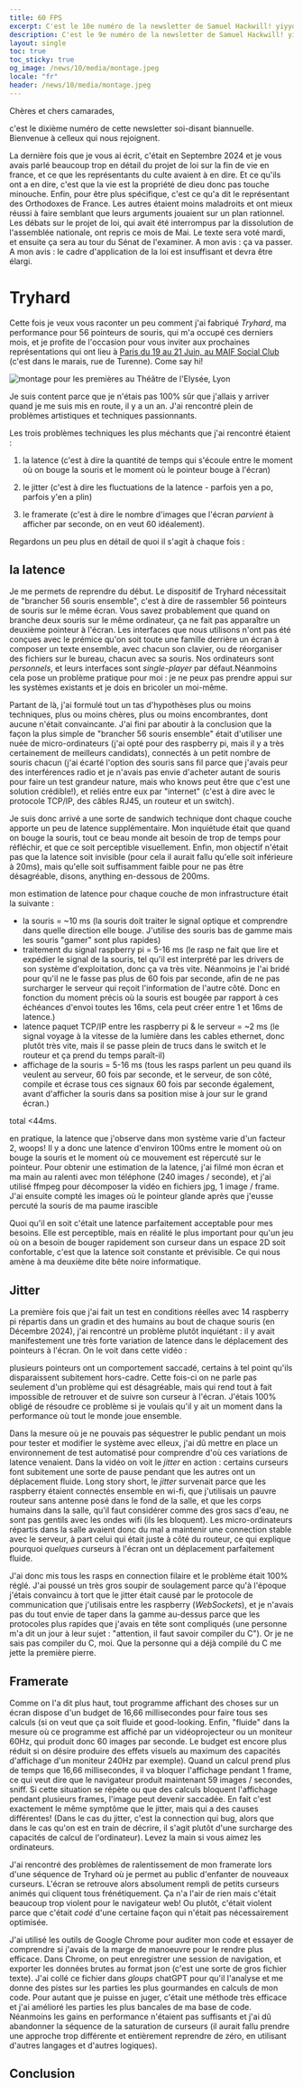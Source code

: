 ```yaml
---
title: 60 FPS
excerpt: C'est le 10e numéro de la newsletter de Samuel Hackwill! yiyyouyyooy
description: C'est le 9e numéro de la newsletter de Samuel Hackwill! yiyyouyyooy
layout: single
toc: true
toc_sticky: true
og_image: /news/10/media/montage.jpeg
locale: "fr"
header: /news/10/media/montage.jpeg
---
```


Chères et chers camarades,

c'est le dixième numéro de cette newsletter soi-disant biannuelle. Bienvenue à celleux qui nous rejoignent.

La dernière fois que je vous ai écrit, c'était en Septembre 2024 et je vous avais parlé beaucoup trop en détail du projet de loi sur la fin de vie en france, et ce que les représentants du culte avaient à en dire. Et ce qu'ils ont a en dire, c'est que la vie est la propriété de dieu donc pas touche minouche. Enfin, pour être plus spécifique, c'est ce qu'a dit le représentant des Orthodoxes de France. Les autres étaient moins maladroits et ont mieux réussi à faire semblant que leurs arguments jouaient sur un plan rationnel. Les débats sur le projet de loi, qui avait été interrompus par la dissolution de l'assemblée nationale, ont repris ce mois de Mai. Le texte sera voté mardi, et ensuite ça sera au tour du Sénat de l'examiner. A mon avis : ça va passer. A mon avis : le cadre d'application de la loi est insuffisant et devra être élargi.

<!--
 (grosso modo : la vie est la propriété de dieu donc pas touche minouche. Bon ils ont pas vraiment dit ça mais c'est ce qui se cache derrière leurs arguments pseudo-rationnels).

Les débats ont repris ce mois de Mai et on dirait que le texte est bien parti pour être adopté, enfin je ne vois pas dans l'avenir mais le projet de loi a beaucoup de poids politique derrière lui. E. Macron a dit que si le Sénat s'amusait à faire de l'obstruction, il claquerait son ultimate (un référendum).

Bon mais j'ai lu un peu les textes en diagonale et de toutes façons ce n'est pas très intéressant, a mon sens ce projet de loi remplace simplement la sédation profonde et continue jusqu'à la mort par des méthodes plus directes pour faire mourir les mourants. Cette nouvelle loi ne changera rien au fait qu'on doive patiemment attendre d'entrer dans la phase terminale de son agonie, et, bons élèves, que l'on puisse justifier de douleurs insupportables et continuelles au docteur pour ouvrir notre droit au guichet de l'aide à mourir. -->

# Tryhard

Cette fois je veux vous raconter un peu comment j'ai fabriqué _Tryhard_, ma performance pour 56 pointeurs de souris, qui m'a occupé ces derniers mois, et je profite de l'occasion pour vous inviter aux prochaines représentations qui ont lieu à [Paris du 19 au 21 Juin, au MAIF Social Club](https://programmation.maifsocialclub.fr/evenements/tryhard/) (c'est dans le marais, rue de Turenne). Come say hi!

![montage pour les premières au Théâtre de l'Elysée, Lyon](/news/10/media/montage.jpeg)

Je suis content parce que je n'étais pas 100% sûr que j'allais y arriver quand je me suis mis en route, il y a un an. J'ai rencontré plein de problèmes artistiques et techniques passionnants.

Les trois problèmes techniques les plus méchants que j'ai rencontré étaient :

1. la latence (c'est à dire la quantité de temps qui s'écoule entre le moment où on bouge la souris et le moment où le pointeur bouge à l'écran)

<!-- mon problème avec la latence c'est que c'est désagréable, ça donne une impression de "poids", ou de machine à gaz, à la personne qui utilise la souris. Not good -->

2. le jitter (c'est à dire les fluctuations de la latence - parfois yen a po, parfois y'en a plin)

<!-- mon problème avec le jitter c'est que c'est imprévisible et ça rend impossible de suivre son pointeur à l'écran (il se met à "sauter" d'un point à un autre). Super not good, deal breaker -->

3. le framerate (c'est à dire le nombre d'images que l'écran _parvient_ à afficher par seconde, on en veut 60 idéalement).
<!-- 
mon problème avec le framerate c'est que comme j'utilise le navigateur web en tant que moteur graphique, il n'est que moyennement optimisé pour les effets visuels. D'un point de vue technique, Tryhard n'est qu'un vulgaire site web, qui doit animer la position à l'écran de 56 souris + plein d'autres trucs 60 fois par seconde. Ça veut dire que mon ordinateur dispose d'un budget de 16.66 millisecondes (c'est à dire 1 seconde divisé par 60 images, soit ~0,016 secondes) maximum pour faire tous ses calculs at any given time (qui est où, qui fait quoi, qui clique sur quoi, quel résultat ça doit avoir, etc etc etc). That's not a lot of millisecondes les amis!

Alors après vous pourriez certes me dire mais Samuel 24 images par seconde ça suffit pour créer l'illusion de mouvement, même 12 images? est ce que tu n’exagérerais pas un petit peu là ho? et c'est là où vous faites une erreur cruciale, mais c'est normal, vous n'avez pas reçu un conditionnement pavlovien des beaux-arts, où on apprend que quand on fait quelque chose de visuellement SIMPLE, il faut que TOUT SOIT PARFAIT, sinon c'est la dèche.

Donc not vraiment a deal breaker, néanmoins, ça m'aurait brisé le coeur que ma performance tourne à 12 FPS tel un triple-A avec tous les réglages à fond sur un PC gamer bas de gamme. -->

Regardons un peu plus en détail de quoi il s'agit à chaque fois :

## la latence

Je me permets de reprendre du début. Le dispositif de Tryhard nécessitait de "brancher 56 souris ensemble", c'est à dire de rassembler 56 pointeurs de souris sur le même écran. Vous savez probablement que quand on branche deux souris sur le même ordinateur, ça ne fait pas apparaître un deuxième pointeur à l'écran. Les interfaces que nous utilisons n'ont pas été conçues avec le prémice qu'on soit toute une famille derrière un écran à composer un texte ensemble, avec chacun son clavier, ou de réorganiser des fichiers sur le bureau, chacun avec sa souris. Nos ordinateurs sont _personnels_, et leurs interfaces sont _single-player_ par défaut.Néanmoins cela pose un problème pratique pour moi : je ne peux pas prendre appui sur les systèmes existants et je dois en bricoler un moi-même.

Partant de là, j'ai formulé tout un tas d'hypothèses plus ou moins techniques, plus ou moins chères, plus ou moins encombrantes, dont aucune n'était convaincante. J'ai fini par aboutir à la conclusion que la façon la plus simple de "brancher 56 souris ensemble" était d'utiliser une nuée de micro-ordinateurs (j'ai opté pour des raspberry pi, mais il y a très certainement de meilleurs candidats), connectés à un petit nombre de souris chacun (j'ai écarté l'option des souris sans fil parce que j'avais peur des interférences radio et je n'avais pas envie d'acheter autant de souris pour faire un test grandeur nature, mais who knows peut être que c'est une solution crédible!), et reliés entre eux par "internet" (c'est à dire avec le protocole TCP/IP, des câbles RJ45, un routeur et un switch).

Je suis donc arrivé a une sorte de sandwich technique dont chaque couche apporte un peu de latence supplémentaire. Mon inquiétude était que quand on bouge la souris, tout ce beau monde ait besoin de trop de temps pour réfléchir, et que ce soit perceptible visuellement. Enfin, mon objectif n'était pas que la latence soit invisible (pour cela il aurait fallu qu'elle soit inférieure à 20ms), mais qu'elle soit suffisamment faible pour ne pas être désagréable, disons, anything en-dessous de 200ms.

mon estimation de latence pour chaque couche de mon infrastructure était la suivante :

- la souris = ~10 ms (la souris doit traiter le signal optique et comprendre dans quelle direction elle bouge. J'utilise des souris bas de gamme mais les souris "gamer" sont plus rapides)
- traitement du signal raspberry pi = 5-16 ms (le rasp ne fait que lire et expédier le signal de la souris, tel qu'il est interprété par les drivers de son système d'exploitation, donc ça va très vite. Néanmoins je l'ai bridé pour qu'il ne le fasse pas plus de 60 fois par seconde, afin de ne pas surcharger le serveur qui reçoit l'information de l'autre côté. Donc en fonction du moment précis où la souris est bougée par rapport à ces échéances d'envoi toutes les 16ms, cela peut créer entre 1 et 16ms de latence.)
- latence paquet TCP/IP entre les raspberry pi & le serveur = ~2 ms (le signal voyage à la vitesse de la lumière dans les cables ethernet, donc plutôt très vite, mais il se passe plein de trucs dans le switch et le routeur et ça prend du temps paraît-il)
- affichage de la souris = 5-16 ms (tous les rasps parlent un peu quand ils veulent au serveur, 60 fois par seconde, et le serveur, de son côté, compile et écrase tous ces signaux 60 fois par seconde également, avant d'afficher la souris dans sa position mise à jour sur le grand écran.)

total <44ms.

en pratique, la latence que j'observe dans mon système varie d'un facteur 2, woops! Il y a donc une latence d'environ 100ms entre le moment où on bouge la souris et le moment où ce mouvement est répercuté sur le pointeur. Pour obtenir une estimation de la latence, j'ai filmé mon écran et ma main au ralenti avec mon téléphone (240 images / seconde), et j'ai utilisé ffmpeg pour décomposer la vidéo en fichiers jpg, 1 image / frame. J'ai ensuite compté les images où le pointeur glande après que j'eusse percuté la souris de ma paume irascible

<!-- ![Démonstration de la latence : le pointeur de souris bouge après un délai](/news/10/media/latency.mov)
_désolé souris_ -->

Quoi qu'il en soit c'était une latence parfaitement acceptable pour mes besoins. Elle est perceptible, mais en réalité le plus important pour qu'un jeu où on a besoin de bouger rapidement son curseur dans un espace 2D soit confortable, c'est que la latence soit constante et prévisible. Ce qui nous amène à ma deuxième dite bête noire informatique.

## Jitter

La première fois que j'ai fait un test en conditions réelles avec 14 raspberry pi répartis dans un gradin et des humains au bout de chaque souris (en Décembre 2024), j'ai rencontré un problème plutôt inquiétant : il y avait manifestement une très forte variation de latence dans le déplacement des pointeurs à l'écran. On le voit dans cette vidéo :

<!-- ![Ma première rencontre avec le jitter](/news/10/media/jitter.mov)
_bro_ -->

plusieurs pointeurs ont un comportement saccadé, certains à tel point qu'ils disparaissent subitement hors-cadre. Cette fois-ci on ne parle pas seulement d'un problème qui est désagréable, mais qui rend tout à fait impossible de retrouver et de suivre son curseur à l'écran. J'étais 100% obligé de résoudre ce problème si je voulais qu'il y ait un moment dans la performance où tout le monde joue ensemble.

<!-- ![Je réplique le bug du jitter à la maison : certains pointeurs ont un déplacement saccadé](/news/10/media/jitter2.mov)
à gauche! à droite! -->

Dans la mesure où je ne pouvais pas séquestrer le public pendant un mois pour tester et modifier le système avec elleux, j'ai dû mettre en place un environnement de test automatisé pour comprendre d'où ces variations de latence venaient. Dans la vidéo on voit le _jitter_ en action : certains curseurs font subitement une sorte de pause pendant que les autres ont un déplacement fluide. Long story short, le _jitter_ survenait parce que les raspberry étaient connectés ensemble en wi-fi, que j'utilisais un pauvre routeur sans antenne posé dans le fond de la salle, et que les corps humains dans la salle, qu'il faut considérer comme des gros sacs d'eau, ne sont pas gentils avec les ondes wifi (ils les bloquent). Les micro-ordinateurs répartis dans la salle avaient donc du mal a maintenir une connection stable avec le serveur, à part celui qui était juste à côté du routeur, ce qui explique pourquoi _quelques_ curseurs à l'écran ont un déplacement parfaitement fluide.

J'ai donc mis tous les rasps en connection filaire et le problème était 100% réglé. J'ai poussé un très gros soupir de soulagement parce qu'à l'époque j'étais convaincu à tort que le jitter était causé par le protocole de communication que j'utilisais entre les raspberry (_WebSockets_), et je n'avais pas du tout envie de taper dans la gamme au-dessus parce que les protocoles plus rapides que j'avais en tête sont compliqués (une personne m'a dit un jour à leur sujet : "attention, il faut savoir compiler du C"). Or je ne sais pas compiler du C, moi. Que la personne qui a déjà compilé du C me jette la première pierre.

## Framerate

Comme on l'a dit plus haut, tout programme affichant des choses sur un écran dispose d'un budget de 16,66 millisecondes pour faire tous ses calculs (si on veut que ça soit fluide et good-looking. Enfin, "fluide" dans la mesure où ce programme est affiché par un vidéoprojecteur ou un moniteur 60Hz, qui produit donc 60 images par seconde. Le budget est encore plus réduit si on désire produire des effets visuels au maximum des capacités d'affichage d'un moniteur 240Hz par exemple). Quand un calcul prend plus de temps que 16,66 millisecondes, il va bloquer l'affichage pendant 1 frame, ce qui veut dire que le navigateur produit maintenant 59 images / secondes, sniff. Si cette situation se répète ou que des calculs bloquent l'affichage pendant plusieurs frames, l'image peut devenir saccadée. En fait c'est exactement le même symptôme que le jitter, mais qui a des causes différentes! (Dans le cas du jitter, c'est la connection qui bug, alors que dans le cas qu'on est en train de décrire, il s'agit plutôt d'une surcharge des capacités de calcul de l'ordinateur). Levez la main si vous aimez les ordinateurs.

<!-- ![Une souris qui créé plein de souris](/news/10/media/autoclic.mov)
_quand 56 personnes font ça en même temps, malheureusement ça pète tout._
 -->

J'ai rencontré des problèmes de ralentissement de mon framerate lors d'une séquence de Tryhard où je permet au public d'enfanter de nouveaux curseurs. L'écran se retrouve alors absolument rempli de petits curseurs animés qui cliquent tous frénétiquement. Ça n'a l'air de rien mais c'était beaucoup trop violent pour le navigateur web! Ou plutôt, c'était violent parce que c'était _codé_ d'une certaine façon qui n'était pas nécessairement optimisée.

<!-- ![Dev Tools](/news/10/media/fps.png)
une vue des outils de performance de Google Chrome. Pour y accéder = F12, puis cliquez sur "performance". Sur l'image j'étais en train d'auditer une séquence assez chère en calculs où je fais tomber plein de CAPTCHAs du ciel. On voit des captures d'écran de ce que le navigateur affiche dans la deuxième ligne en partant du haut. -->

J'ai utilisé les outils de Google Chrome pour auditer mon code et essayer de comprendre si j'avais de la marge de manoeuvre pour le rendre plus efficace. Dans Chrome, on peut enregistrer une session de navigation, et exporter les données brutes au format json (c'est une sorte de gros fichier texte). J'ai collé ce fichier dans _gloups_ chatGPT pour qu'il l'analyse et me donne des pistes sur les parties les plus gourmandes en calculs de mon code. Pour autant que je puisse en juger, c'était une méthode très efficace et j'ai amélioré les parties les plus bancales de ma base de code. Néanmoins les gains en performance n'étaient pas suffisants et j'ai dû abandonner la séquence de la saturation de curseurs (il aurait fallu prendre une approche trop différente et entièrement reprendre de zéro, en utilisant d'autres langages et d'autres logiques).

## Conclusion

<!--
Mon inquiétude au sujet de la latence est directement liée au dispositif que j'ai imaginé pour "brancher 56 souris ensemble". Après avoir formulé des premières hypothèses naïves de type "et si on mettait bout à bout un milliard de rallonges USB" ou "et si c'était plein de souris sans fil connectées au même ordinateur" ou "et si on soudait ensemble tous les cables USB et on fabriquait une sorte de signal électrique composite", je suis arrivé à une hypothèse plus réaliste et cost-effective : utiliser une nuée de micro-ordinateurs avec 4 souris chacun, qui envoient le signal de chaque souris à un serveur centralisant toutes les informations. C'est ce serveur qui affiche ensuite les pointeurs de souris à l'écran (ce sont donc des _simulations_ de pointeurs de souris) -->

<!-- , que j'ai commencé en gros en me disant "lol et si on prenait 56 souris et qu'on les branchait ensemble", et que j'ai fini en chantant "ça tient la charge" quelques jours avant la première, au théâtre de l'Elysée. Entre ces deux moments, il a dû se passer pas mal de choses pour que je sois autant de bonne humeur et que je décide de filmer l'écran du théâtre en criant "javascript javascript oh yeah". -->

<!--
# l'état de l'art

Je me souviens du moment où je suis arrivé à la conclusion qu'il était nécessaire et important que j'arrive à brancher 56 souris ensemble. J'étais dans un train magnifiquement silencieux entre Strasbourg et Bruxelles. Et je venais de pitcher _Tryhard_ à deux personnes. A l'époque j'avais une idée assez vague de ce que je voulais faire, mais j'avais fait une première étape de travail où le but de la pièce était de compléter des CAPTCHAs textuels, de ce type :

[image]

une personne montait au tableau et tapait le captcha comme il pouvait. J'avais


 qui après m'avoir écouté patiemment avaient pris la parole pour me signifier, sur le mode de la réponse, ou de la contradiction diplomatique, que ce qui était important au théâtre, c'était que le théâtre est un fait collectif, sous-entendu c'était une caractéristique insuffisamment explorée dans mon pitch, à bientôt. À l'époque, le dispositif de _Tryhard_ ne comprenait qu'un seul contrôleur (un clavier), et ne permettait qu'à une seule personne de jouer à la fois, pendent que le reste du public regardait la personne jouer.

Je ne pense pas que le retour de mes collègues était uniquement inspiré par le fait que le dispositif n'était _que_ single player, mais me voilà dans le train en train d'arriver à la conclusion qu'un contrôleur c'est bien mais que PLUS de contrôleurs c'est MIEUX.
 -->
